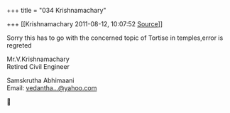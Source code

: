 +++
title = "034 Krishnamachary"

+++
[[Krishnamachary	2011-08-12, 10:07:52 [Source](https://groups.google.com/g/samskrita/c/7wAzezJqqEc)]]



Sorry this has to go with the concerned topic of Tortise in temples,error is regreted



Mr.V.Krishnamachary  
Retired Civil Engineer

Samskrutha Abhimaani  
Email: [vedantha...@yahoo.com]()  

  



